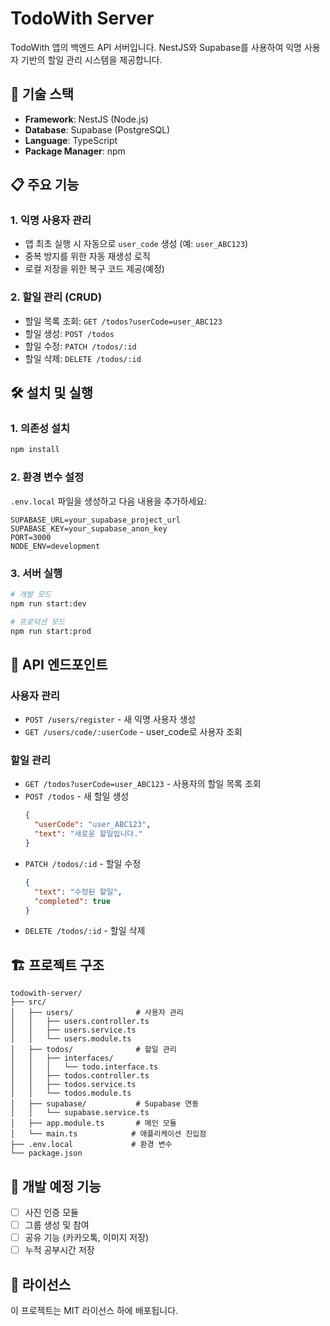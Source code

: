 # TodoWith Server

TodoWith 앱의 백엔드 API 서버입니다. NestJS와 Supabase를 사용하여 익명 사용자 기반의 할일 관리 시스템을 제공합니다.

## 🚀 기술 스택

- **Framework**: NestJS (Node.js)
- **Database**: Supabase (PostgreSQL)
- **Language**: TypeScript
- **Package Manager**: npm

## 📋 주요 기능

### 1. 익명 사용자 관리
- 앱 최초 실행 시 자동으로 `user_code` 생성 (예: `user_ABC123`)
- 중복 방지를 위한 자동 재생성 로직
- 로컬 저장을 위한 복구 코드 제공(예정)

### 2. 할일 관리 (CRUD)
- 할일 목록 조회: `GET /todos?userCode=user_ABC123`
- 할일 생성: `POST /todos`
- 할일 수정: `PATCH /todos/:id`
- 할일 삭제: `DELETE /todos/:id`

## 🛠️ 설치 및 실행

### 1. 의존성 설치
```bash
npm install
```

### 2. 환경 변수 설정
`.env.local` 파일을 생성하고 다음 내용을 추가하세요:
```env
SUPABASE_URL=your_supabase_project_url
SUPABASE_KEY=your_supabase_anon_key
PORT=3000
NODE_ENV=development
```

### 3. 서버 실행
```bash
# 개발 모드
npm run start:dev

# 프로덕션 모드
npm run start:prod
```

## 📡 API 엔드포인트

### 사용자 관리
- `POST /users/register` - 새 익명 사용자 생성
- `GET /users/code/:userCode` - user_code로 사용자 조회

### 할일 관리
- `GET /todos?userCode=user_ABC123` - 사용자의 할일 목록 조회
- `POST /todos` - 새 할일 생성
  ```json
  {
    "userCode": "user_ABC123",
    "text": "새로운 할일입니다."
  }
  ```
- `PATCH /todos/:id` - 할일 수정
  ```json
  {
    "text": "수정된 할일",
    "completed": true
  }
  ```
- `DELETE /todos/:id` - 할일 삭제

## 🏗️ 프로젝트 구조

```
todowith-server/
├── src/
│   ├── users/              # 사용자 관리
│   │   ├── users.controller.ts
│   │   ├── users.service.ts
│   │   └── users.module.ts
│   ├── todos/              # 할일 관리
│   │   ├── interfaces/
│   │   │   └── todo.interface.ts
│   │   ├── todos.controller.ts
│   │   ├── todos.service.ts
│   │   └── todos.module.ts
│   ├── supabase/           # Supabase 연동
│   │   └── supabase.service.ts
│   ├── app.module.ts       # 메인 모듈
│   └── main.ts            # 애플리케이션 진입점
├── .env.local             # 환경 변수
└── package.json
```

## 🚧 개발 예정 기능

- [ ] 사진 인증 모듈
- [ ] 그룹 생성 및 참여
- [ ] 공유 기능 (카카오톡, 이미지 저장)
- [ ] 누적 공부시간 저장

## 📝 라이선스

이 프로젝트는 MIT 라이선스 하에 배포됩니다.
